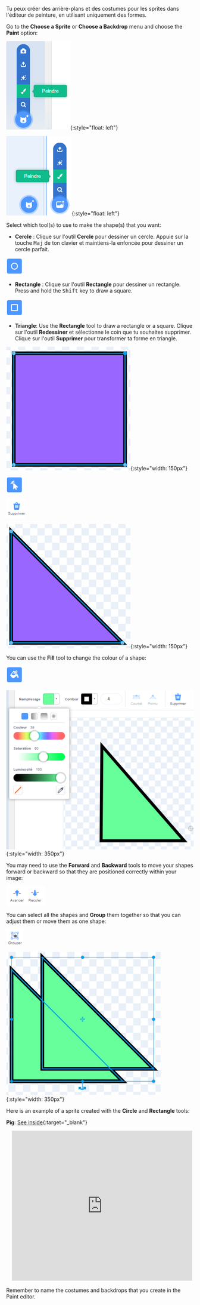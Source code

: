 Tu peux créer des arrière-plans et des costumes pour les sprites dans l'éditeur de peinture, en utilisant uniquement des formes.

Go to the **Choose a Sprite** or **Choose a Backdrop** menu and choose the **Paint** option:

![The 'Paint' option in the 'Choose a Sprite' menu.](images/choose-a-sprite.png){:style="float: left"}

![The 'Paint' option in the 'Choose a Backdrop' menu.](images/choose-a-backdrop.png){:style="float: left"}

Select which tool(s) to use to make the shape(s) that you want:

+ **Cercle** : Clique sur l'outil **Cercle** pour dessiner un cercle. Appuie sur la touche <kbd>Maj</kbd> de ton clavier et maintiens-la enfoncée pour dessiner un cercle parfait.

![The Circle tool.](images/circle-tool.png)

+ **Rectangle** : Clique sur l'outil **Rectangle** pour dessiner un rectangle. Press and hold the <kbd>Shift</kbd> key to draw a square.

![The Rectangle tool.](images/rectangle-tool.png)

+ **Triangle**: Use the **Rectangle** tool to draw a rectangle or a square. Clique sur l'outil **Redessiner** et sélectionne le coin que tu souhaites supprimer. Clique sur l'outil **Supprimer** pour transformer ta forme en triangle.

![A square shape with one corner selected.](images/square.png){:style="width: 150px"}

![The Reshape tool.](images/reshape.png)

![The Delete tool.](images/delete.png)

![A triangle shape.](images/corner.png){:style="width: 150px"}

You can use the **Fill** tool to change the colour of a shape:

![The Fill tool.](images/fill-tool.png)

![The Fill colour chooser and the new colour of the shape.](images/changed-colour.png){:style="width: 350px"}

You may need to use the **Forward** and **Backward** tools to move your shapes forward or backward so that they are positioned correctly within your image:

![The Forward and Backward tools.](images/front-back-tools.png)

You can select all the shapes and **Group** them together so that you can adjust them or move them as one shape:

![The Group tool.](images/group.png)

![Multiple shapes selected.](images/selected-shapes.png){:style="width: 350px"}

Here is an example of a sprite created with the **Circle** and **Rectangle** tools:

**Pig**: [See inside](https://scratch.mit.edu/projects/495903163/editor){:target="_blank"}
<div class="scratch-preview" style="margin-left: 15px;">
  <iframe allowtransparency="true" width="485" height="402" src="https://scratch.mit.edu/projects/embed/495903163/?autostart=false" frameborder="0"></iframe>
</div>

Remember to name the costumes and backdrops that you create in the Paint editor.
